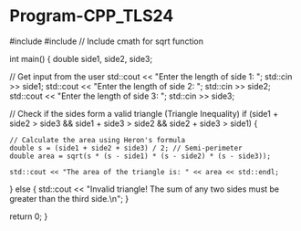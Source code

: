 # Program-CPP_TLS24

#include <iostream>
#include <cmath> // Include cmath for sqrt function

int main() {
  double side1, side2, side3; 

  // Get input from the user
  std::cout << "Enter the length of side 1: ";
  std::cin >> side1;
  std::cout << "Enter the length of side 2: ";
  std::cin >> side2;
  std::cout << "Enter the length of side 3: ";
  std::cin >> side3;

  // Check if the sides form a valid triangle (Triangle Inequality)
  if (side1 + side2 > side3 && side1 + side3 > side2 && side2 + side3 > side1) {

    // Calculate the area using Heron's formula
    double s = (side1 + side2 + side3) / 2; // Semi-perimeter
    double area = sqrt(s * (s - side1) * (s - side2) * (s - side3));

    std::cout << "The area of the triangle is: " << area << std::endl;

  } else {
    std::cout << "Invalid triangle! The sum of any two sides must be greater than the third side.\n"; 
  }

  return 0;
}
